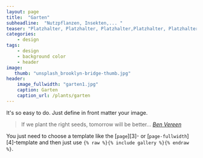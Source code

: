 ```yaml
---
layout: page
title:  "Garten"
subheadline:  "Nutzpflanzen, Insekten,... "
teaser: "Platzhalter, Platzhalter, Platzhalter,Platzhalter, Platzhalter, Platzhalter,Platzhalter,Platzhalter, Platzhalter,Platzhalter,Platzhalter, Platzhalter,Platzhalter,Platzhalter,Platzha lter,Platzhalter,Pl atzhalter,Platzhalter,Platzhalter,Platzhal ter,Platzhalter,Platzhalter,"
categories:
    - design
tags:
    - design
    - background color
    - header
image:
   thumb: "unsplash_brooklyn-bridge-thumb.jpg"
header:
    image_fullwidth: "garten1.jpg"
    caption: Garten
    caption_url: /plants/garten
---
```

It's so easy to do. Just define in front matter your image.
<!--more-->

><span class="teaser">If we plant the right seeds, tomorrow will be better...</span> <cite>[Ben Vereen][1]</cite>


You just need to choose a template like the [`page`][3]- or [`page-fullwidth`][4]-template and then just use `{% raw %}{% include gallery %}{% endraw %}`.
<!--more-->

 [1]: https://en.wikipedia.org/wiki/Ben_Vereen

